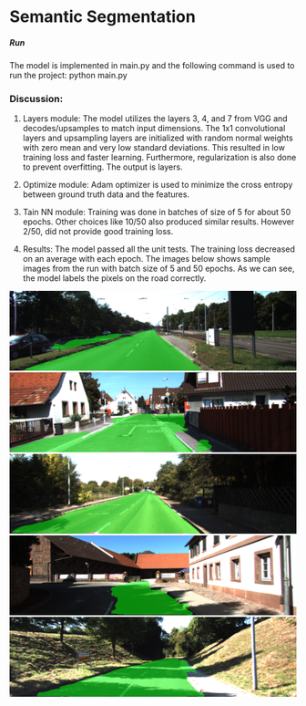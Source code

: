 # Semantic Segmentation

##### Run
The model is implemented in main.py and the following command is used to run the project:
python main.py

[//]: # (Image References)
[image1]: ./sample1.png
[image2]: ./sample2.png
[image3]: ./sample3.png
[image4]: ./sample4.png
[image5]: ./sample5.png

### Discussion:
1. Layers module:
The model utilizes the layers 3, 4, and 7 from VGG and decodes/upsamples to match input dimensions.
The 1x1 convolutional layers and upsampling layers are initialized with random 
normal weights with zero mean and very low standard deviations. This resulted in low training loss
and faster learning. Furthermore, regularization is also done to prevent overfitting.  The output is 
layers.

2) Optimize module:
Adam optimizer is used to minimize the cross entropy between ground truth data and the features. 

3) Tain NN module:
Training was done in batches of size of 5 for about 50 epochs. Other choices like 10/50 also
produced similar results. However 2/50, did not provide good training loss.

4) Results:
The model passed all the unit tests. The training loss decreased on an average with each epoch.
The images below shows sample images from the run with batch size of 5 and 50 epochs.
As we can see, the model labels the pixels on the road correctly.

![Labeled image 1][image1]
![Labeled image 2][image2]
![Labeled image 3][image3]
![Labeled image 4][image4]
![Labeled image 5][image5]
